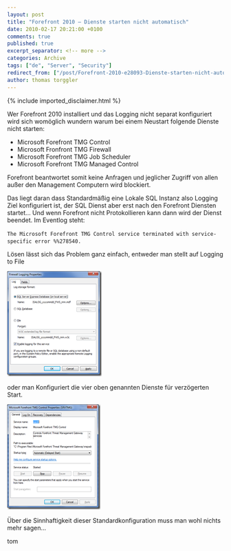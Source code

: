 ```yaml
---
layout: post
title: "Forefront 2010 – Dienste starten nicht automatisch"
date: 2010-02-17 20:21:00 +0100
comments: true
published: true
excerpt_separator: <!-- more -->
categories: Archive
tags: ["de", "Server", "Security"]
redirect_from: ["/post/Forefront-2010-e28093-Dienste-starten-nicht-automatisch", "/post/forefront-2010-e28093-dienste-starten-nicht-automatisch"]
author: thomas torggler
---
```

<!-- more -->
{% include imported_disclaimer.html %}
<p>Wer Forefront 2010 installiert und das Logging nicht separat konfiguriert wird sich wom&ouml;glich wundern warum bei einem Neustart folgende Dienste nicht starten:</p>
<ul>
<li>Microsoft Forefront TMG Control</li>
<li>Microsoft Fronfront TMG Firewall</li>
<li>Microsoft Forefront TMG Job Scheduler</li>
<li>Microsoft Forefront TMG Managed Control</li>
</ul>
<p>Forefront beantwortet somit keine Anfragen und jeglicher Zugriff von allen au&szlig;er den Management Computern wird blockiert.</p>
<p>Das liegt daran dass Standardm&auml;&szlig;ig eine Lokale SQL Instanz also Logging Ziel konfiguriert ist, der SQL Dienst aber erst nach den Forefront Diensten startet&hellip; Und wenn Forefront nicht Protokollieren kann dann wird der Dienst beendet. Im Eventlog steht:</p>
<p><code>The Microsoft Forefront TMG Control service terminated with service-specific error %%278540.</code></p>
<p>L&ouml;sen l&auml;sst sich das Problem ganz einfach, entweder man stellt auf Logging to File</p>
<p><a href="/assets/image_99.png"><img style="display: inline; border-width: 0px;" title="image" src="/assets/image_thumb_99.png" alt="image" width="220" height="244" border="0" /></a>&nbsp;</p>
<p>oder man Konfiguriert die vier oben genannten Dienste f&uuml;r verz&ouml;gerten Start.</p>
<p><a href="/assets/image_100.png"><img style="display: inline; border-width: 0px;" title="image" src="/assets/image_thumb_100.png" alt="image" width="217" height="244" border="0" /></a>&nbsp;</p>
<p>&Uuml;ber die Sinnhaftigkeit dieser Standardkonfiguration muss man wohl nichts mehr sagen&hellip;</p>
<p>tom</p>
